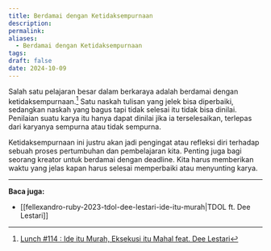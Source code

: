 ```yaml
---
title: Berdamai dengan Ketidaksempurnaan
description: 
permalink: 
aliases:
  - Berdamai dengan Ketidaksempurnaan
tags: 
draft: false
date: 2024-10-09
---
```

Salah satu pelajaran besar dalam berkaraya adalah berdamai dengan ketidaksempurnaan.[^1] Satu naskah tulisan yang jelek bisa diperbaiki, sedangkan naskah yang bagus tapi tidak selesai itu tidak bisa dinilai. Penilaian suatu karya itu hanya dapat dinilai jika ia terselesaikan, terlepas dari karyanya sempurna atau tidak sempurna.

Ketidaksempurnaan ini justru akan jadi pengingat atau refleksi diri terhadap sebuah proses pertumbuhan dan pembelajaran kita. Penting juga bagi seorang kreator untuk berdamai dengan deadline. Kita harus memberikan waktu yang jelas kapan harus selesai memperbaiki atau menyunting karya.
 
---
**Baca juga:**
- [[fellexandro-ruby-2023-tdol-dee-lestari-ide-itu-murah|TDOL ft. Dee Lestari]]

[^1]: [Lunch #114 : Ide itu Murah, Eksekusi itu Mahal feat. Dee Lestari](<[YouTube-Fellexandro Ruby, 2023, Lunch #114 : Ide itu Murah, Eksekusi itu Mahal feat. Dee Lestari](https://www.youtube.com/watch?v=EU50W0GKeso) (Diakses: 2 September 2024)>)